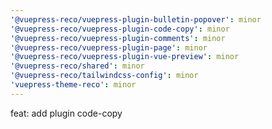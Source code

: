 ```yaml
---
'@vuepress-reco/vuepress-plugin-bulletin-popover': minor
'@vuepress-reco/vuepress-plugin-code-copy': minor
'@vuepress-reco/vuepress-plugin-comments': minor
'@vuepress-reco/vuepress-plugin-page': minor
'@vuepress-reco/vuepress-plugin-vue-preview': minor
'@vuepress-reco/shared': minor
'@vuepress-reco/tailwindcss-config': minor
'vuepress-theme-reco': minor
---
```


feat: add plugin code-copy
